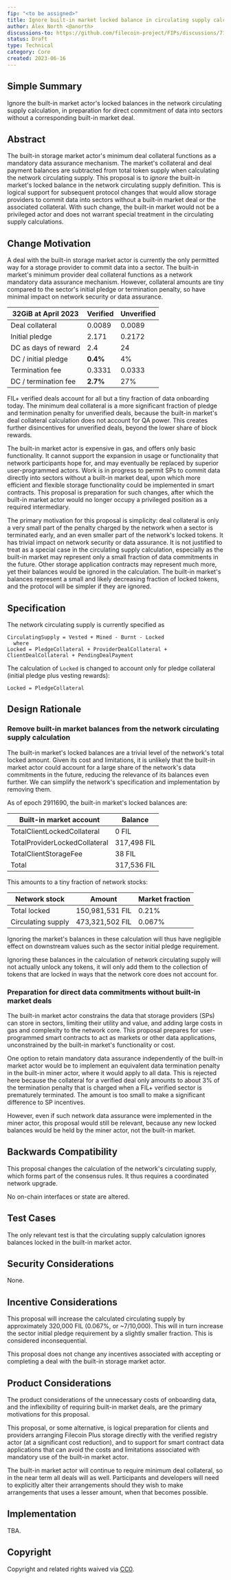 ```yaml
---
fip: "<to be assigned>"
title: Ignore built-in market locked balance in circulating supply calculation
author: Alex North <@anorth>
discussions-to: https://github.com/filecoin-project/FIPs/discussions/719
status: Draft
type: Technical
category: Core
created: 2023-06-16
---
```


## Simple Summary
Ignore the built-in market actor's locked balances in the network circulating supply calculation,
in preparation for direct commitment of data into sectors without a corresponding built-in market deal.

## Abstract
The built-in storage market actor's minimum deal collateral functions as a mandatory data assurance mechanism.
The market's collateral and deal payment balances are subtracted from total token supply when calculating the network circulating supply.
This proposal is to _ignore_ the built-in market's locked balance in the network circulating supply definition.
This is logical support for subsequent protocol changes that would allow storage providers to 
commit data into sectors without a built-in market deal or the associated collateral.
With such change, the built-in market would not be a privileged actor and does not warrant special treatment
in the circulating supply calculations.

## Change Motivation
A deal with the built-in storage market actor is currently the only permitted way for a storage provider to commit data into a sector.
The built-in market's minimum provider deal collateral functions as a network mandatory data assurance mechanism.
However, collateral amounts are tiny compared to the sector's initial pledge or termination penalty,
so have minimal impact on network security or data assurance.

| 32GiB at April 2023  | Verified | Unverified |
|----------------------|----------|------------|
| Deal collateral      | 0.0089   | 0.0089     |
| Initial pledge       | 2.171    | 0.2172     |
| DC as days of reward | 2.4      | 24         |
| DC / initial pledge  | **0.4%** | 4%         |
| Termination fee      | 0.3331   | 0.0333     |
| DC / termination fee | **2.7%** | 27%        |

FIL+ verified deals account for all but a tiny fraction of data onboarding today.
The minimum deal collateral is a more significant fraction of pledge and termination penalty for unverified deals,
because the built-in market's deal collateral calculation does not account for QA power.
This creates further disincentives for unverified deals, beyond the lower share of block rewards.

The built-in market actor is expensive in gas, and offers only basic functionality.
It cannot support the expansion in usage or functionality that network participants hope for,
and may eventually be replaced by superior user-programmed actors.
Work is in progress to permit SPs to commit data directly into sectors without a built-in market deal,
upon which more efficient and flexible storage functionality could be implemented in smart contracts.
This proposal is preparation for such changes, after which the built-in market actor would no longer occupy
a privileged position as a required intermediary.

The primary motivation for this proposal is simplicity:
deal collateral is only a very small part of the penalty charged by the network when a sector is terminated early,
and an even smaller part of the network's locked tokens.
It has trivial impact on network security or data assurance.
It is not justified to treat as a special case in the circulating supply calculation,
especially as the built-in market may represent only a small fraction of data commitments in the future.
Other storage application contracts may represent much more, yet their balances would be ignored in the calculation.
The built-in market's balances represent a small and likely decreasing fraction of locked tokens,
and the protocol will be simpler if they are ignored.

## Specification
The network circulating supply is currently specified as

```
CirculatingSupply = Vested + Mined - Burnt - Locked
  where
Locked = PledgeCollateral + ProviderDealCollateral + ClientDealCollateral + PendingDealPayment 
```

The calculation of `Locked` is changed to account only for pledge collateral (initial pledge plus vesting rewards):
```
Locked = PledgeCollateral
```

## Design Rationale
### Remove built-in market balances from the network circulating supply calculation
The built-in market's locked balances are a trivial level of the network's total locked amount.
Given its cost and limitations, it is unlikely that the built-in market actor could account for
a large share of the network's data commitments in the future,
reducing the relevance of its balances even further.
We can simplify the network's specification and implementation by removing them.

As of epoch 2911690, the built-in market's locked balances are:

| Built-in market account       | Balance     |
|-------------------------------|-------------|
| TotalClientLockedCollateral   | 0 FIL       |
| TotalProviderLockedCollateral | 317,498 FIL |
| TotalClientStorageFee         | 38 FIL      |
| Total                         | 317,536 FIL |

This amounts to a tiny fraction of network stocks:

| Network stock      | Amount          | Market fraction |
|--------------------|-----------------|-----------------|
| Total locked       | 150,981,531 FIL | 0.21%           |
| Circulating supply | 473,321,502 FIL | 0.067%          |

Ignoring the market's balances in these calculation will thus have negligible effect on downstream values
such as the sector initial pledge requirement.

Ignoring these balances in the calculation of network circulating supply will not actually unlock any tokens,
it will only add them to the collection of tokens that are locked in ways that the network core does not account for.

### Preparation for direct data commitments without built-in market deals
The built-in market actor constrains the data that storage providers (SPs) can store in sectors, limiting their utility and value,
and adding large costs in gas and complexity to the network core.
This proposal prepares for user-programmed smart contracts to act as markets or other data applications,
unconstrained by the built-in market's functionality or cost.

One option to retain mandatory data assurance independently of the built-in market actor would be 
to implement an equivalent data termination penalty in the built-in miner actor, where it would apply to all data.
This is rejected here because the collateral for a verified deal only amounts to about 3% of the termination penalty
that is charged when a FIL+ verified sector is prematurely terminated.
The amount is too small to make a significant difference to SP incentives.

However, even if such network data assurance were implemented in the miner actor, this proposal would still be relevant,
because any new locked balances would be held by the miner actor, not the built-in market.

## Backwards Compatibility
This proposal changes the calculation of the network's circulating supply, which forms part of the consensus rules.
It thus requires a coordinated network upgrade.

No on-chain interfaces or state are altered.

## Test Cases
The only relevant test is that the circulating supply calculation ignores balances locked in the built-in market actor.

## Security Considerations
None.

## Incentive Considerations
This proposal will increase the calculated circulating supply by approximately 320,000 FIL (0.067%, or ~7/10,000).
This will in turn increase the sector initial pledge requirement by a slightly smaller fraction.
This is considered inconsequential.

This proposal does not change any incentives associated with accepting or completing a deal with the built-in storage market actor.

## Product Considerations
The product considerations of the unnecessary costs of onboarding data, and the inflexibility of requiring built-in market deals,
are the primary motivations for this proposal.

This proposal, or some alternative, is logical preparation for clients and providers arranging
Filecoin Plus storage directly with the verified registry actor (at a significant cost reduction),
and to support for smart contract data applications that can avoid the costs and limitations associated with
mandatory use of the built-in market actor.

The built-in market actor will continue to require minimum deal collateral, so in the near term all deals will as well.
Participants and developers will need to explicitly alter their arrangements should they wish to make 
arrangements that uses a lesser amount, when that becomes possible.

## Implementation
TBA.

## Copyright
Copyright and related rights waived via [CC0](https://creativecommons.org/publicdomain/zero/1.0/).

